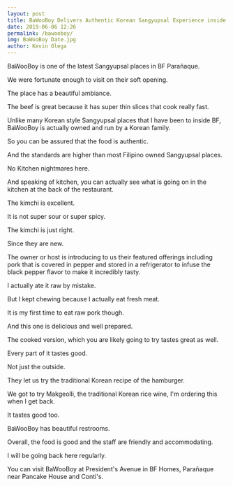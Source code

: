 ```yaml
--- 
layout: post 
title: BaWooBoy Delivers Authentic Korean Sangyupsal Experience inside BF Parañaque
date: 2019-06-06 12:26
permalink: /bawooboy/ 
img: BaWooBoy Date.jpg
author: Kevin Olega 
--- 
```

BaWooBoy is one of the latest Sangyupsal places in BF Parañaque.

We were fortunate enough to visit on their soft opening.

The place has a beautiful ambiance.

The beef is great because it has super thin slices that cook really fast.

Unlike many Korean style Sangyupsal places that I have been to inside BF, BaWooBoy is actually owned and run by a Korean family.

So you can be assured that the food is authentic.

And the standards are higher than most Filipino owned Sangyupsal places.

No Kitchen nightmares here.

And speaking of kitchen, you can actually see what is going on in the kitchen at the back of the restaurant.

The kimchi is excellent.

It is not super sour or super spicy.

The kimchi is just right.

Since they are new.

The owner or host is introducing to us their featured offerings including pork that is covered in pepper and stored in a refrigerator to infuse the black pepper flavor to make it incredibly tasty.

I actually ate it raw by mistake.

But I kept chewing because I actually eat fresh meat.

It is my first time to eat raw pork though.

And this one is delicious and well prepared.

The cooked version, which you are likely going to try tastes great as well.

Every part of it tastes good. 

Not just the outside.

They let us try the traditional Korean recipe of the hamburger.

We got to try Makgeolli, the traditional Korean rice wine, I'm ordering this when I get back.

It tastes good too.

BaWooBoy has beautiful restrooms.

Overall, the food is good and the staff are friendly and accommodating.

I will be going back here regularly.

You can visit BaWooBoy at President's Avenue in BF Homes, Parañaque near Pancake House and Conti's.